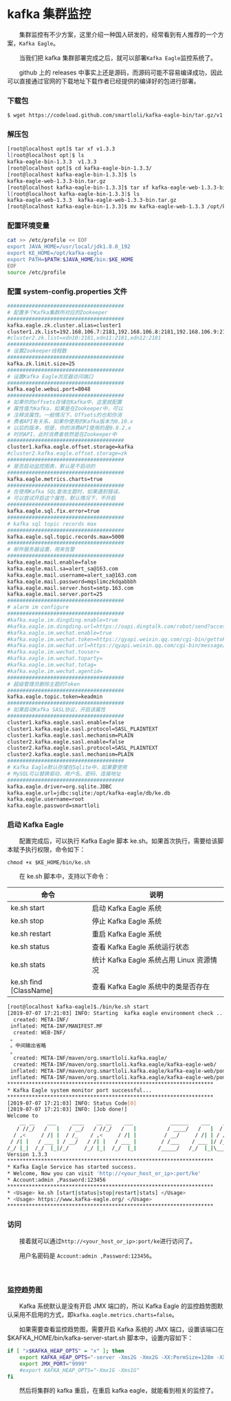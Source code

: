 # kafka 集群监控

　　集群监控有不少方案，这里介绍一种国人研发的，经常看到有人推荐的一个方案，`Kafka Eagle`​。

　　当我们把 kafka 集群部署完成之后，就可以部署`Kafka Eagle`​监控系统了。

　　github 上的 releases 中事实上还是源码，而源码可能不容易编译成功，因此可以直接通过官网的下载地址下载作者已经提供的编译好的包进行部署。

### 下载包

```sh
$ wget https://codeload.github.com/smartloli/kafka-eagle-bin/tar.gz/v1.3.3
```

### 解压包

```sh
[root@localhost opt]$ tar xf v1.3.3
l[root@localhost opt]$ ls
kafka-eagle-bin-1.3.3  v1.3.3
[root@localhost opt]$ cd kafka-eagle-bin-1.3.3/
[root@localhost kafka-eagle-bin-1.3.3]$ ls
kafka-eagle-web-1.3.3-bin.tar.gz
[root@localhost kafka-eagle-bin-1.3.3]$ tar xf kafka-eagle-web-1.3.3-bin.tar.gz
l[root@localhost kafka-eagle-bin-1.3.3]$ ls
kafka-eagle-web-1.3.3  kafka-eagle-web-1.3.3-bin.tar.gz
[root@localhost kafka-eagle-bin-1.3.3]$ mv kafka-eagle-web-1.3.3 /opt/kafka-eagle
```

### 配置环境变量

```sh
cat >> /etc/profile << EOF
export JAVA_HOME=/usr/local/jdk1.8.0_192
export KE_HOME=/opt/kafka-eagle
export PATH=$PATH:$JAVA_HOME/bin:$KE_HOME
EOF
source /etc/profile
```

### 配置 system-config.properties 文件

```sh
######################################
# 配置多个Kafka集群所对应的Zookeeper
######################################
kafka.eagle.zk.cluster.alias=cluster1
cluster1.zk.list=192.168.106.7:2181,192.168.106.8:2181,192.168.106.9:2181
#cluster2.zk.list=xdn10:2181,xdn11:2181,xdn12:2181
######################################
# 设置Zookeeper线程数
######################################
kafka.zk.limit.size=25
######################################
# 设置Kafka Eagle浏览器访问端口
######################################
kafka.eagle.webui.port=8048
######################################
# 如果你的offsets存储在Kafka中，这里就配置
# 属性值为kafka，如果是在Zookeeper中，可以
# 注释该属性。一般情况下，Offsets的也和你消
# 费者API有关系，如果你使用的Kafka版本为0.10.x
# 以后的版本，但是，你的消费API使用的是0.8.2.x
# 时的API，此时消费者依然是在Zookeeper中
######################################
cluster1.kafka.eagle.offset.storage=kafka
#cluster2.kafka.eagle.offset.storage=zk
######################################
# 是否启动监控图表，默认是不启动的
######################################
kafka.eagle.metrics.charts=true
######################################
# 在使用Kafka SQL查询主题时，如果遇到错误，
# 可以尝试开启这个属性，默认情况下，不开启
######################################
kafka.eagle.sql.fix.error=true
######################################
# kafka sql topic records max
######################################
kafka.eagle.sql.topic.records.max=5000
######################################
# 邮件服务器设置，用来告警
######################################
kafka.eagle.mail.enable=false
kafka.eagle.mail.sa=alert_sa@163.com
kafka.eagle.mail.username=alert_sa@163.com
kafka.eagle.mail.password=mqslimczkdqabbbh
kafka.eagle.mail.server.host=smtp.163.com
kafka.eagle.mail.server.port=25
######################################
# alarm im configure
######################################
#kafka.eagle.im.dingding.enable=true
#kafka.eagle.im.dingding.url=https://oapi.dingtalk.com/robot/send?access_token=
#kafka.eagle.im.wechat.enable=true
#kafka.eagle.im.wechat.token=https://qyapi.weixin.qq.com/cgi-bin/gettoken?corpid=xxx&corpsecret=xxx
#kafka.eagle.im.wechat.url=https://qyapi.weixin.qq.com/cgi-bin/message/send?access_token=
#kafka.eagle.im.wechat.touser=
#kafka.eagle.im.wechat.toparty=
#kafka.eagle.im.wechat.totag=
#kafka.eagle.im.wechat.agentid=
######################################
# 超级管理员删除主题的Token
######################################
kafka.eagle.topic.token=keadmin
######################################
# 如果启动Kafka SASL协议，开启该属性
######################################
cluster1.kafka.eagle.sasl.enable=false
cluster1.kafka.eagle.sasl.protocol=SASL_PLAINTEXT
cluster1.kafka.eagle.sasl.mechanism=PLAIN
cluster2.kafka.eagle.sasl.enable=false
cluster2.kafka.eagle.sasl.protocol=SASL_PLAINTEXT
cluster2.kafka.eagle.sasl.mechanism=PLAIN
######################################
# Kafka Eagle默认存储在Sqlite中，如果要使用
# MySQL可以替换驱动、用户名、密码、连接地址
######################################
kafka.eagle.driver=org.sqlite.JDBC
kafka.eagle.url=jdbc:sqlite:/opt/kafka-eagle/db/ke.db
kafka.eagle.username=root
kafka.eagle.password=smartloli
```

### 启动 Kafka Eagle

　　配置完成后，可以执行 Kafka Eagle 脚本 ke.sh。如果首次执行，需要给该脚本赋予执行权限，命令如下：

```text
chmod +x $KE_HOME/bin/ke.sh
```

　　在 ke.sh 脚本中，支持以下命令：

|命令|说明|
| ------------------------| ------------------------------------------|
|ke.sh start|启动 Kafka Eagle 系统|
|ke.sh stop|停止 Kafka Eagle 系统|
|ke.sh restart|重启 Kafka Eagle 系统|
|ke.sh status|查看 Kafka Eagle 系统运行状态|
|ke.sh stats|统计 Kafka Eagle 系统占用 Linux 资源情况|
|ke.sh find [ClassName]|查看 Kafka Eagle 系统中的类是否存在|

```sh
[root@localhost kafka-eagle]$./bin/ke.sh start
[2019-07-07 17:21:03] INFO: Starting  kafka eagle environment check ...
  created: META-INF/
 inflated: META-INF/MANIFEST.MF
  created: WEB-INF/
 。
 。中间输出省略
 。
  created: META-INF/maven/org.smartloli.kafka.eagle/
  created: META-INF/maven/org.smartloli.kafka.eagle/kafka-eagle-web/
 inflated: META-INF/maven/org.smartloli.kafka.eagle/kafka-eagle-web/pom.xml
 inflated: META-INF/maven/org.smartloli.kafka.eagle/kafka-eagle-web/pom.properties
*******************************************************************
* Kafka Eagle system monitor port successful...
*******************************************************************
[2019-07-07 17:21:03] INFO: Status Code[0]
[2019-07-07 17:21:03] INFO: [Job done!]
Welcome to
    __ __    ___     ____    __ __    ___            ______    ___    ______    __     ______
   / //_/   /   |   / __/   / //_/   /   |          / ____/   /   |  / ____/   / /    / ____/
  / ,<     / /| |  / /_    / ,<     / /| |         / __/     / /| | / / __    / /    / __/
 / /| |   / ___ | / __/   / /| |   / ___ |        / /___    / ___ |/ /_/ /   / /___ / /___
/_/ |_|  /_/  |_|/_/     /_/ |_|  /_/  |_|       /_____/   /_/  |_|\____/   /_____//_____/
Version 1.3.3
*******************************************************************
* Kafka Eagle Service has started success.
* Welcome, Now you can visit 'http://<your_host_or_ip>:port/ke'
* Account:admin ,Password:123456
*******************************************************************
* <Usage> ke.sh [start|status|stop|restart|stats] </Usage>
* <Usage> https://www.kafka-eagle.org/ </Usage>
*******************************************************************
```

### 访问

　　接着就可以通过`http://<your_host_or_ip>:port/ke`​进行访问了。

　　用户名密码是 `Account:admin ,Password:123456`​。

　　‍

### 监控趋势图

　　Kafka 系统默认是没有开启 JMX 端口的，所以 Kafka Eagle 的监控趋势图默认采用不启用的方式，即`kafka.eagle.metrics.charts=false`​。

　　如果需要查看监控趋势图，需要开启 Kafka 系统的 JMX 端口，设置该端口在 \$KAFKA\_HOME/bin/kafka-server-start.sh 脚本中，设置内容如下：

```sh
if [ "x$KAFKA_HEAP_OPTS" = "x" ]; then
    export KAFKA_HEAP_OPTS="-server -Xms2G -Xmx2G -XX:PermSize=128m -XX:+UseG1GC -XX:MaxGCPauseMillis=200 -XX:ParallelGCThreads=8 -XX:ConcGCThreads=5 -XX:InitiatingHeapOccupancyPercent=70"
    export JMX_PORT="9999"
    #export KAFKA_HEAP_OPTS="-Xmx1G -Xms1G"
fi
```

　　然后将集群的 kafka 重启，在重启 kafka eagle，就能看到相关的监控了。

